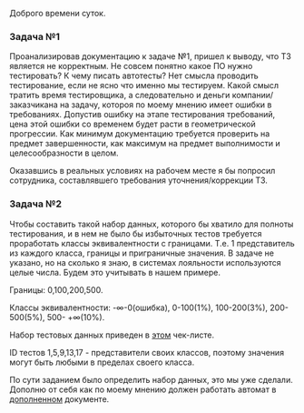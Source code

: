 Доброго времени суток.

###  Задача №1

Проанализировав документацию к задаче №1, пришел к выводу, что ТЗ является не корректным.
Не совсем понятно какое ПО нужно тестировать? К чему писать автотесты?
Нет смысла проводить тестирование, если не ясно что именно мы тестируем. Какой смысл тратить время тестировщика, 
а следовательно и деньги компании/заказчикана на задачу, котороя по моему мнению имеет ошибки в требованиях.
Допустив ошибку на этапе тестирования требований, цена этой ошибки со временем будет расти в геометрической прогрессии. 
Как минимум документацию требуется проверить на предмет завершенности, как максимум на предмет выполнимости и целесообразности в целом.

Оказавшись в реальных условиях на рабочем месте я бы попросил сотрудника, составлявшего требования уточнения/коррекции ТЗ.

### Задача №2

Чтобы составить такой набор данных, которого бы хватило для полноты тестирования, и в нем не было бы избыточных тестов
требуется проработать классы эквивалентности с границами. Т.е. 1 представитель из каждого класса, границы и приграничные значения.
В задаче не указано, но на сколько я знаю, в системах лояльности используются целые числа. Будем это учитывать в нашем примере.

Границы: 0,100,200,500.

Классы эквивалентности: -∞-0(ошибка), 0-100(1%), 100-200(3%), 200-500(5%), 500- +∞(10%).

Набор тестовых данных приведен в [этом](https://github.com/luka77mavs/TaskTestData/blob/main/Checklist1.xlsx) чек-листе.

ID тестов 1,5,9,13,17 - представители своих классов, поэтому значения могут быть любыми в пределах своего класса.

По сути заданием было определить набор данных, это мы уже сделали. Дополню от себя как по моему мнению должен работать автомат в [дополненном](https://github.com/luka77mavs/TaskTestData/blob/main/Checklist2.xlsx) документе.
